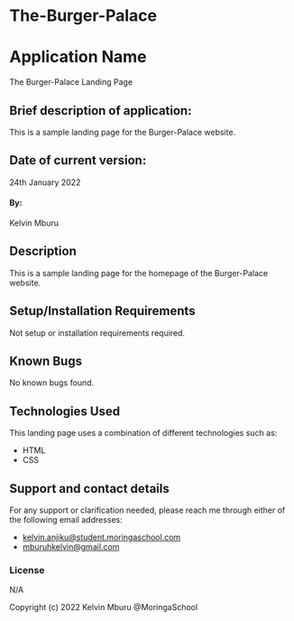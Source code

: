 # The-Burger-Palace
# Application Name
The Burger-Palace Landing Page

## Brief description of application:
This is a sample landing page for the Burger-Palace website.

## Date of current version:
24th January 2022

#### By:
Kelvin Mburu


## Description
This is a sample landing page for the homepage of the Burger-Palace website.


## Setup/Installation Requirements
Not setup or installation requirements required.


## Known Bugs
No known bugs found.


## Technologies Used
This landing page uses a combination of different technologies such as:
* HTML
* CSS


## Support and contact details
For any support or clarification needed, please reach me through either of the following email addresses:
* kelvin.anjiku@student.moringaschool.com
* mburuhkelvin@gmail.com


### License
N/A

Copyright (c) 2022 Kelvin Mburu @MoringaSchool
